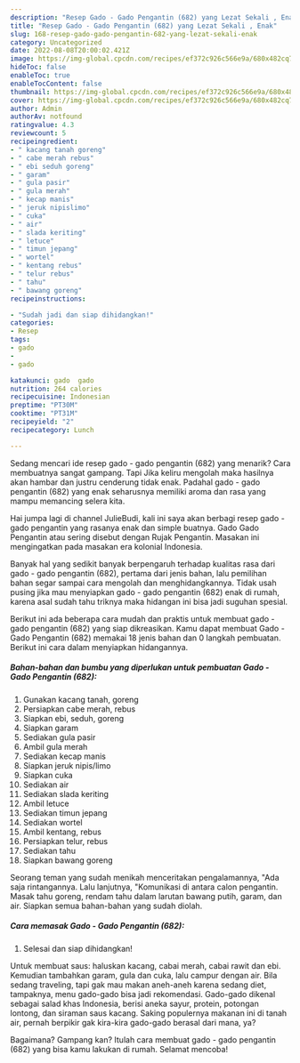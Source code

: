 ```yaml
---
description: "Resep Gado - Gado Pengantin (682) yang Lezat Sekali , Enak"
title: "Resep Gado - Gado Pengantin (682) yang Lezat Sekali , Enak"
slug: 168-resep-gado-gado-pengantin-682-yang-lezat-sekali-enak
category: Uncategorized
date: 2022-08-08T20:00:02.421Z
image: https://img-global.cpcdn.com/recipes/ef372c926c566e9a/680x482cq70/gado-gado-pengantin-682-foto-resep-utama.jpg
hideToc: false
enableToc: true
enableTocContent: false
thumbnail: https://img-global.cpcdn.com/recipes/ef372c926c566e9a/680x482cq70/gado-gado-pengantin-682-foto-resep-utama.jpg
cover: https://img-global.cpcdn.com/recipes/ef372c926c566e9a/680x482cq70/gado-gado-pengantin-682-foto-resep-utama.jpg
author: Admin
authorAv: notfound
ratingvalue: 4.3
reviewcount: 5
recipeingredient:
- " kacang tanah goreng"
- " cabe merah rebus"
- " ebi seduh goreng"
- " garam"
- " gula pasir"
- " gula merah"
- " kecap manis"
- " jeruk nipislimo"
- " cuka"
- " air"
- " slada keriting"
- " letuce"
- " timun jepang"
- " wortel"
- " kentang rebus"
- " telur rebus"
- " tahu"
- " bawang goreng"
recipeinstructions:

- "Sudah jadi dan siap dihidangkan!"
categories:
- Resep
tags:
- gado
- 
- gado

katakunci: gado  gado 
nutrition: 264 calories
recipecuisine: Indonesian
preptime: "PT30M"
cooktime: "PT31M"
recipeyield: "2"
recipecategory: Lunch

---
```



Sedang mencari ide resep gado - gado pengantin (682) yang menarik? Cara membuatnya sangat gampang. Tapi Jika keliru mengolah maka hasilnya akan hambar dan justru cenderung tidak enak. Padahal gado - gado pengantin (682) yang enak seharusnya memiliki aroma dan rasa yang mampu memancing selera kita.


Hai jumpa lagi di channel JulieBudi, kali ini saya akan berbagi resep gado - gado pengantin yang rasanya enak dan simple buatnya. Gado Gado Pengantin atau sering disebut dengan Rujak Pengantin. Masakan ini mengingatkan pada masakan era kolonial Indonesia.

Banyak hal yang sedikit banyak berpengaruh terhadap kualitas rasa dari gado - gado pengantin (682), pertama dari jenis bahan, lalu pemilihan bahan segar sampai cara mengolah dan menghidangkannya. Tidak usah pusing jika mau menyiapkan gado - gado pengantin (682) enak di rumah, karena asal sudah tahu triknya maka hidangan ini bisa jadi suguhan spesial.


Berikut ini ada beberapa cara mudah dan praktis untuk membuat gado - gado pengantin (682) yang siap dikreasikan. Kamu dapat membuat Gado - Gado Pengantin (682) memakai 18 jenis bahan dan 0 langkah pembuatan. Berikut ini cara dalam menyiapkan hidangannya.

<!--inarticleads1-->

##### Bahan-bahan dan bumbu yang diperlukan untuk pembuatan Gado - Gado Pengantin (682):

1. Gunakan  kacang tanah, goreng
1. Persiapkan  cabe merah, rebus
1. Siapkan  ebi, seduh, goreng
1. Siapkan  garam
1. Sediakan  gula pasir
1. Ambil  gula merah
1. Sediakan  kecap manis
1. Siapkan  jeruk nipis/limo
1. Siapkan  cuka
1. Sediakan  air
1. Sediakan  slada keriting
1. Ambil  letuce
1. Sediakan  timun jepang
1. Sediakan  wortel
1. Ambil  kentang, rebus
1. Persiapkan  telur, rebus
1. Sediakan  tahu
1. Siapkan  bawang goreng


Seorang teman yang sudah menikah menceritakan pengalamannya, &#34;Ada saja rintangannya. Lalu lanjutnya, &#34;Komunikasi di antara calon pengantin. Masak tahu goreng, rendam tahu dalam larutan bawang putih, garam, dan air. Siapkan semua bahan-bahan yang sudah diolah. 

<!--inarticleads2-->

##### Cara memasak Gado - Gado Pengantin (682):


1. Selesai dan siap dihidangkan!

Untuk membuat saus: haluskan kacang, cabai merah, cabai rawit dan ebi. Kemudian tambahkan garam, gula dan cuka, lalu campur dengan air. Bila sedang traveling, tapi gak mau makan aneh-aneh karena sedang diet, tampaknya, menu gado-gado bisa jadi rekomendasi. Gado-gado dikenal sebagai salad khas Indonesia, berisi aneka sayur, protein, potongan lontong, dan siraman saus kacang. Saking populernya makanan ini di tanah air, pernah berpikir gak kira-kira gado-gado berasal dari mana, ya? 

Bagaimana? Gampang kan? Itulah cara membuat gado - gado pengantin (682) yang bisa kamu lakukan di rumah. Selamat mencoba!

